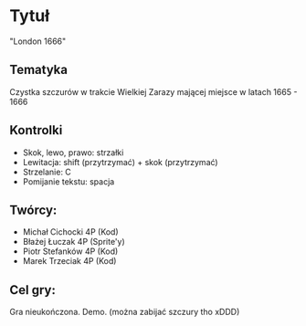 # Tytuł
"London 1666"

## Tematyka
Czystka szczurów w trakcie Wielkiej Zarazy mającej miejsce w latach 1665 - 1666

## Kontrolki
- Skok, lewo, prawo:    strzałki
- Lewitacja:            shift (przytrzymać) + skok (przytrzymać)
- Strzelanie:           C
- Pomijanie tekstu:     spacja

## Twórcy:
- Michał Cichocki 4P (Kod)
- Błażej Łuczak 4P (Sprite'y)
- Piotr Stefanków 4P (Kod)
- Marek Trzeciak 4P (Kod)

## Cel gry:
Gra nieukończona. Demo. (można zabijać szczury tho xDDD)